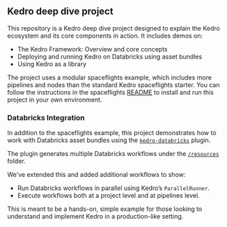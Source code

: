 ## Kedro deep dive project

This repository is a Kedro deep dive project designed to explain the Kedro ecosystem and its core components in action. It includes demos on:
 - The Kedro Framework: Overview and core concepts
 - Deploying and running Kedro on Databricks using asset bundles
 - Using Kedro as a library

The project uses a modular spaceflights example, which includes more pipelines and nodes than the standard Kedro spaceflights starter.
You can follow the instructions in the spaceflights [README](./spaceflights/README.md) to install and run this project in your own environment.

### Databricks Integration

In addition to the spaceflights example, this project demonstrates how to work with Databricks asset bundles using the [`kedro-databricks`](https://github.com/JenspederM/kedro-databricks) plugin.

The plugin generates multiple Databricks workflows under the [`/resources`](./spaceflights/resources) folder.

We've extended this and added additional workflows to show:
 - Run Databricks workflows in parallel using Kedro’s `ParallelRunner`.
 - Execute workflows both at a project level and at pipelines level.

This is meant to be a hands-on, simple example for those looking to understand and implement Kedro in a production-like setting.


